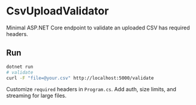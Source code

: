 # CsvUploadValidator
Minimal ASP.NET Core endpoint to validate an uploaded CSV has required headers.

## Run
```bash
dotnet run
# validate
curl -F "file=@your.csv" http://localhost:5000/validate
```
Customize `required` headers in `Program.cs`. Add auth, size limits, and streaming for large files.
